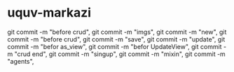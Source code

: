 # uquv-markazi
git commit -m "before crud",
git commit -m "imgs",
git commit -m "new",
git commit -m "before crud",
git commit -m "save",
git commit -m "update",
git commit -m "befor as_view",
git commit -m "befor UpdateView",
git commit -m "crud end",
git commit -m "singup",
git commit -m "mixin",
git commit -m "agents",